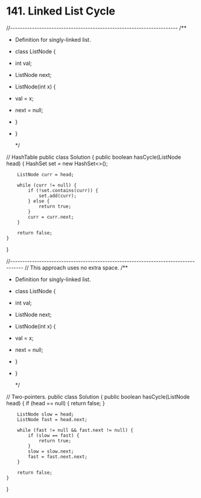 # 141. Linked List Cycle

//--------------------------------------------------------------------- /\*\*

* Definition for singly-linked list.
* class ListNode {
* int val;
* ListNode next;
* ListNode\(int x\) {
* val = x;
* next = null;
* }
* }

  \*/

// HashTable public class Solution { public boolean hasCycle\(ListNode head\) { HashSet set = new HashSet&lt;&gt;\(\);

```text
    ListNode curr = head;

    while (curr != null) {
        if (!set.contains(curr)) {
            set.add(curr);
        } else {
            return true;
        }
        curr = curr.next;
    }

    return false;
}
```

}

//----------------------------------------------------------------------------------- // This approach uses no extra space. /\*\*

* Definition for singly-linked list.
* class ListNode {
* int val;
* ListNode next;
* ListNode\(int x\) {
* val = x;
* next = null;
* }
* }

  \*/

// Two-pointers. public class Solution { public boolean hasCycle\(ListNode head\) { if \(head == null\) { return false; }

```text
    ListNode slow = head;
    ListNode fast = head.next;

    while (fast != null && fast.next != null) {
        if (slow == fast) {
            return true;
        }
        slow = slow.next;
        fast = fast.next.next;
    }

    return false;
}
```

}

